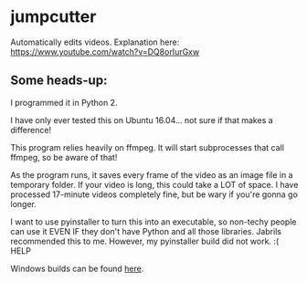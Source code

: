 # jumpcutter
Automatically edits videos. Explanation here: https://www.youtube.com/watch?v=DQ8orIurGxw

## Some heads-up:

I programmed it in Python 2.

I have only ever tested this on Ubuntu 16.04... not sure if that makes a difference!

This program relies heavily on ffmpeg. It will start subprocesses that call ffmpeg, so be aware of that!

As the program runs, it saves every frame of the video as an image file in a
temporary folder. If your video is long, this could take a LOT of space.
I have processed 17-minute videos completely fine, but be wary if you're gonna go longer.

I want to use pyinstaller to turn this into an executable, so non-techy people
can use it EVEN IF they don't have Python and all those libraries. Jabrils 
recommended this to me. However, my pyinstaller build did not work. :( HELP

Windows builds can be found [here](http://24.202.239.85:8080/job/jumpcutter/lastSuccessfulBuild/artifact/build/jumpcutter/).